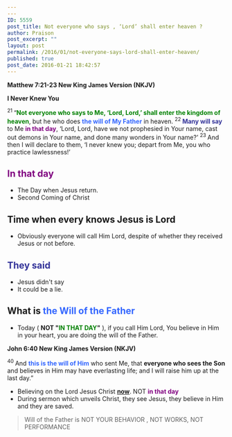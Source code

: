 ```yaml
---
---
ID: 5559
post_title: Not everyone who says , ‘Lord’ shall enter heaven ?
author: Praison
post_excerpt: ""
layout: post
permalink: /2016/01/not-everyone-says-lord-shall-enter-heaven/
published: true
post_date: 2016-01-21 18:42:57
---
```

<strong><span class="passage-display-bcv">Matthew 7:21-23
</span><span class="passage-display-version">New King James Version (NKJV)</span></strong>

<strong><span id="en-NKJV-23338" class="text Matt-7-21">I Never Knew You</span></strong>

<span class="text Matt-7-21"><sup class="versenum">21 </sup><span class="woj">“<strong><span style="color: #008000;">Not everyone who says to Me, ‘Lord, Lord,’ shall enter the kingdom of heaven</span></strong>, but he who does <span style="color: #3366ff;"><strong>the will of My Father</strong></span> in heaven.</span> </span><span id="en-NKJV-23339" class="text Matt-7-22"><sup class="versenum">22 </sup><span class="woj"><span style="color: #333399;"><strong>Many will say</strong></span> to Me <span style="color: #800080;"><strong>in that day</strong></span>, ‘Lord, Lord, have we not prophesied in Your name, cast out demons in Your name, and done many wonders in Your name?’</span> </span><span id="en-NKJV-23340" class="text Matt-7-23"><sup class="versenum">23 </sup><span class="woj">And then I will declare to them, ‘I never knew you; depart from Me, you who practice lawlessness!’</span></span>
<h2><span style="color: #800080;"><strong>In that day</strong></span></h2>
<ul>
	<li>The Day when Jesus return.</li>
	<li>Second Coming of Christ</li>
</ul>
<h2><strong>Time when every knows Jesus is Lord</strong></h2>
<ul>
	<li>Obviously everyone will call Him Lord, despite of whether they received Jesus or not before.</li>
</ul>
<h2><strong><span style="color: #333399;">They said</span> </strong></h2>
<ul>
	<li>Jesus didn't say</li>
	<li>It could be a lie.</li>
</ul>
<h2><strong>What is <span style="color: #3366ff;">the Will of the Father</span></strong></h2>
<ul>
	<li>Today ( <strong>NOT "<span style="color: #008000;">IN THAT DAY</span>"</strong> ), if you call Him Lord, You believe in Him in your heart, you are doing the will of the Father.</li>
</ul>
<strong><span class="passage-display-bcv">John 6:40
</span><span class="passage-display-version">New King James Version (NKJV)</span></strong>

<span id="en-NKJV-26298" class="text John-6-40"><sup class="versenum">40 </sup><span class="woj">And <span style="color: #3366ff;"><strong>this is the will of Him</strong></span> who sent Me, that <strong>everyone who sees the Son</strong> and believes in Him may have everlasting life; and I will raise him up at the last day.”</span></span>
<ul>
	<li>Believing on the Lord Jesus Christ <span style="text-decoration: underline;"><strong>now</strong></span>. NOT <span style="color: #800080;"><strong>in that day</strong></span></li>
	<li>During sermon which unveils Christ, they see Jesus, they believe in Him and they are saved.</li>
</ul>
<blockquote>Will of the Father is NOT YOUR BEHAVIOR , NOT WORKS, NOT PERFORMANCE</blockquote>